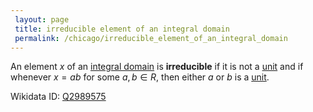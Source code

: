 ```yaml
---
 layout: page
 title: irreducible element of an integral domain
 permalink: /chicago/irreducible_element_of_an_integral_domain
---
```


An element $x$ of an [integral domain](https://mathgloss.github.io/MathGloss/chicago/integral_domain) is **irreducible** if it is not a [unit](https://mathgloss.github.io/MathGloss/chicago/unit_of_a_ring) and if whenever $x=ab$ for some $a,b\in R$, then either $a$ or $b$ is a [unit](https://mathgloss.github.io/MathGloss/chicago/###############unit).

Wikidata ID: [Q2989575](https://www.wikidata.org/wiki/Q2989575)